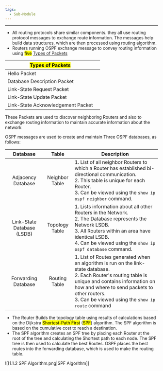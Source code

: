 ```yaml
---
tags:
  - Sub-Module
---
```


---
- All routing protocols share similar components. they all use routing protocol messages to exchange route information.
  The messages help build data structures, which are then processed using routing algorithm.
- Routers running OSPF exchange message to convey routing information using <mark class="hltr-red">five</mark> <u>Types of Packets</u>

| <mark class="hltr-yellow">Types of Packets</mark> |     |
| ------------------------------------------------- | --- |
| Hello Packet                                      |     |
| Database Description Packet                       |     |
| Link-State Request Packet                         |     |
| Link-State Update Packet                          |     |
| Link-State Acknowledgement Packet                 |     |
These Packets are used to discover neighboring Routers and also to exchange routing information to maintain accurate information about the network

OSPF messages are used to create and maintain Three OSPF databases, as follows:

|          Database          |     Table      | Description                                                                                                                                                                                                                                                    |
| :------------------------: | :------------: | -------------------------------------------------------------------------------------------------------------------------------------------------------------------------------------------------------------------------------------------------------------- |
|     Adjacency Database     | Neighbor Table | 1. List of all neighbor Routers to which a Router has established bi-directional communication.<br>2. This table is unique for each Router.<br>3. Can be viewed using the `show ip ospf neighbor` command.                                                     |
| Link-State Database (LSDB) | Topology Table | 1. Lists information about all other Routers in the Network.<br>2. The Database represents the Network LSDB.<br>3. All Routers within an area have identical LSDB.<br>4. Can be viewed using the `show ip ospf database` command.                              |
|    Forwarding Database     | Routing Table  | 1. List of Routes generated when an algorithm is run on the link-state database.<br>2. Each Router's routing table is unique and contains information on how and where to send packets to other routers.<br>3. Can be viewed using the `show ip route` command |
- The Router Builds the topology table using  results of calculations  based on the Dijkstra <mark class="hltr-blue">Shortest-Path First</mark> (<mark class="hltr-red">SPF</mark>) algorithm.
  The SPF algorithm is based on the cumulative cost to reach a destination.
- The SPF algorithm creates an SPF tree by placing each Router at the root of the tree and calculating the Shortest path to each node.
  The SPF tree is then used to calculate the best Routes.
  OSPF places the best routes into the forwarding database, which is used to make the routing table.

![[1.1.2 SPF Algorithm.png|SPF Algorithm]]